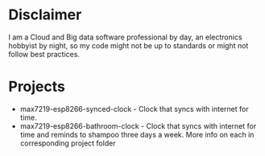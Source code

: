 # Disclaimer
I am a Cloud and Big data software professional by day, an electronics hobbyist by night, so my code might not be up to standards or might not follow best practices.

# Projects 
* max7219-esp8266-synced-clock - Clock that syncs with internet for time.
* max7219-esp8266-bathroom-clock - Clock that syncs with internet for time and reminds to shampoo three days a week.
More info on each in corresponding project folder
